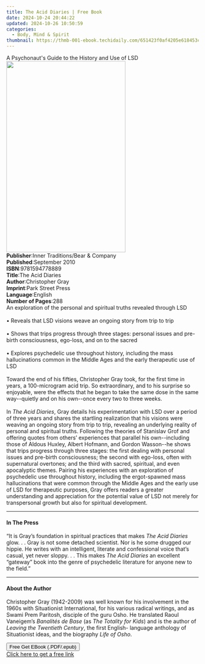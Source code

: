 ```yaml
---
title: The Acid Diaries | Free Book
date: 2024-10-24 20:44:22
updated: 2024-10-26 10:50:59
categories:
  - Body, Mind & Spirit
thumbnail: https://thmb-001-ebook.techidaily.com/651423f0af4205e618453c172c0ce84bd9031c73ba6d92f0cac1f4988863834d.jpg
---
```

<main id="book-container">
  <div class="flex flex-col">
    <div class="book-brief flex-1 py-6 px-4 sm:p-6 md:py-10 md:px-8">
      <!-- brief-->
      <div class="book-brief-main">
        A Psychonaut's Guide to the History and Use of LSD
      </div>
    </div>
    <div
      class="book-meta-info flex-1 grid gap-4 col-start-1 col-end-3 row-start-1 sm:mb-6 sm:grid-cols-4 lg:gap-6 lg:col-start-2 lg:row-end-6 lg:row-span-6 lg:mb-0"
    >
      <div
        class="book-meta-info-left place-content-center mt-4 p-4 text-sm leading-6 col-start-2 col-span-2 dark:text-slate-400"
      >
        <img
          class="w-full h-500 object-cover rounded-lg sm:h-255 sm:col-span-2 lg:col-span-full"
          src="https://img-001-ebook.techidaily.com/035d53f2b85ec83ab6e7373aed53984c85a532a3c0e9783fc92db4bcd68c8024.jpg"
          alt=""
          width="312"
          height="500"
        />
      </div>
      <div
        class="book-meta-info-right mt-2 col-start-1 row-start-2 col-span-3 self-center"
      >
        <!-- meta data  -->
        <div class="flex flex-col px-4 md:px-8">
          <div class="flex-1">
            <strong>Publisher</strong>:<span class="px-2"
              >Inner Traditions/Bear &amp; Company</span
            >
          </div>
          <div class="flex-1">
            <strong>Published</strong>:<span class="px-2">September 2010</span>
          </div>
          <div class="flex-1">
            <strong>ISBN</strong>:<span class="px-2">9781594778889</span>
          </div>
          <div class="flex-1">
            <strong>Title</strong>:<span class="px-2">The Acid Diaries</span>
          </div>
          <div class="flex-1">
            <strong>Author</strong>:<span class="px-2">Christopher Gray</span>
          </div>
          <div class="flex-1">
            <strong>Imprint</strong>:<span class="px-2">Park Street Press</span>
          </div>
          <div class="flex-1">
            <strong>Language</strong>:<span class="px-2">English</span>
          </div>
          <div class="flex-1">
            <strong>Number of Pages</strong>:<span class="px-2">288</span>
          </div>
        </div>
      </div>
    </div>
    <div class="book-description flex-1 py-6 px-4 sm:p-6 md:py-10 md:px-8">
      <div class="book-description-main">
        <div accordion-content="" id="description">
          An exploration of the personal and spiritual truths revealed through
          LSD <br />
          <br />• Reveals that LSD visions weave an ongoing story from trip to
          trip <br />
          <br />• Shows that trips progress through three stages: personal
          issues and pre-birth consciousness, ego-loss, and on to the sacred
          <br />
          <br />• Explores psychedelic use throughout history, including the
          mass hallucinations common in the Middle Ages and the early
          therapeutic use of LSD <br />
          <br />Toward the end of his fifties, Christopher Gray took, for the
          first time in years, a 100-microgram acid trip. So extraordinary, and
          to his surprise so enjoyable, were the effects that he began to take
          the same dose in the same way--quietly and on his own--once every two
          to three weeks. <br />
          <br />In <i>The Acid Diaries</i>, Gray details his experimentation
          with LSD over a period of three years and shares the startling
          realization that his visions were weaving an ongoing story from trip
          to trip, revealing an underlying reality of personal and spiritual
          truths. Following the theories of Stanislav Grof and offering quotes
          from others’ experiences that parallel his own--including those of
          Aldous Huxley, Albert Hofmann, and Gordon Wasson--he shows that trips
          progress through three stages: the first dealing with personal issues
          and pre-birth consciousness; the second with ego-loss, often with
          supernatural overtones; and the third with sacred, spiritual, and even
          apocalyptic themes. Pairing his experiences with an exploration of
          psychedelic use throughout history, including the ergot-spawned mass
          hallucinations that were common through the Middle Ages and the early
          use of LSD for therapeutic purposes, Gray offers readers a greater
          understanding and appreciation for the potential value of LSD not
          merely for transpersonal growth but also for spiritual development.
        </div>
        <div class="accordion-fader"></div>
      </div>
    </div>
    <div class="book-excerpts flex-1 py-6 px-4 sm:p-6 md:py-10 md:px-8">
      <!-- excerpts-->
      <div class="book-excerpts-main">
        <hr />
        <h4 class="placeholder placeholder-heading">
          <span>In The Press</span>
        </h4>
        <p>
          “It is Gray’s foundation in spiritual practices that makes
          <i>The Acid Diaries</i> glow. . . Gray is not some detached scientist.
          Nor is he some drugged our hippie. He writes with an intelligent,
          literate and confessional voice that’s casual, yet never sloppy. . .
          This makes <i>The Acid Diaries</i> an excellent “gateway” book into
          the genre of psychedelic literature for anyone new to the field.”
        </p>
      </div>
    </div>
    <div class="book-about-author flex-1 py-6 px-4 sm:p-6 md:py-10 md:px-8">
      <!-- about author-->
      <div class="book-main-author-main">
        <hr />
        <h4 class="placeholder placeholder-heading">
          <span>About the Author</span>
        </h4>
        <p>
          Christopher Gray (1942-2009) was well known for his involvement in the
          1960s with Situationist International, for his various radical
          writings, and as Swami Prem Paritosh, disciple of the guru Osho. He
          translated Raoul Vaneigem’s <i>Banalités de Base</i> (as
          <i>The Totality for Kids</i>) and is the author of
          <i>Leaving the Twentieth Century</i>, the first English- language
          anthology of Situationist ideas, and the biography
          <i>Life of Osho</i>.
        </p>
      </div>
    </div>
    <div class="book-free-get flex-1 py-6 px-4 sm:p-6 md:py-10 md:px-8">
      <button
        id="btn-free-get"
        class="bg-blue-500 hover:bg-blue-700 text-white font-bold py-2 px-4 rounded"
      >
        Free Get EBook (.PDF/.epub)
      </button>
      <div id="countdown-display" class="px-2 text-lg mt-2"></div>
      <a
        id="free-link"
        class="hidden bg-blue-500 hover:bg-blue-700 text-white font-bold py-2 px-4 rounded"
        href="https://www.ebooks.com/en-us/book/95783076/the-acid-diaries/christopher-gray/"
        target="_blank"
        >Click here to get a free link</a
      >
    </div>
    <script>
      let countdownTime = 0;
      let countdownInterval = null;
      document
        .getElementById('btn-free-get')
        .addEventListener('click', startCountdown);
      function startCountdown() {
        countdownTime = new Date().getTime() + 60000 * 3;
        countdownInterval = setInterval(updateCountdown, 1000);
        document.getElementById('btn-free-get').disabled = true;
        document
          .getElementById('btn-free-get')
          .classList.add('bg-gray-500', 'cursor-not-allowed');
      }
      function updateCountdown() {
        let currentTime = new Date().getTime();
        let timeLeft = countdownTime - currentTime;
        let secondsLeft = Math.floor(timeLeft / 1000);
        document.getElementById('countdown-display').innerHTML =
          `Remaining time: ${secondsLeft} seconds.`;
        if (secondsLeft <= 0) {
          clearInterval(countdownInterval);
          document.getElementById('btn-free-get').classList.add('hidden');
          document.getElementById('free-link').classList.remove('hidden');
          document.getElementById('countdown-display').innerHTML = '';
        }
      }
    </script>
  </div>
</main>
